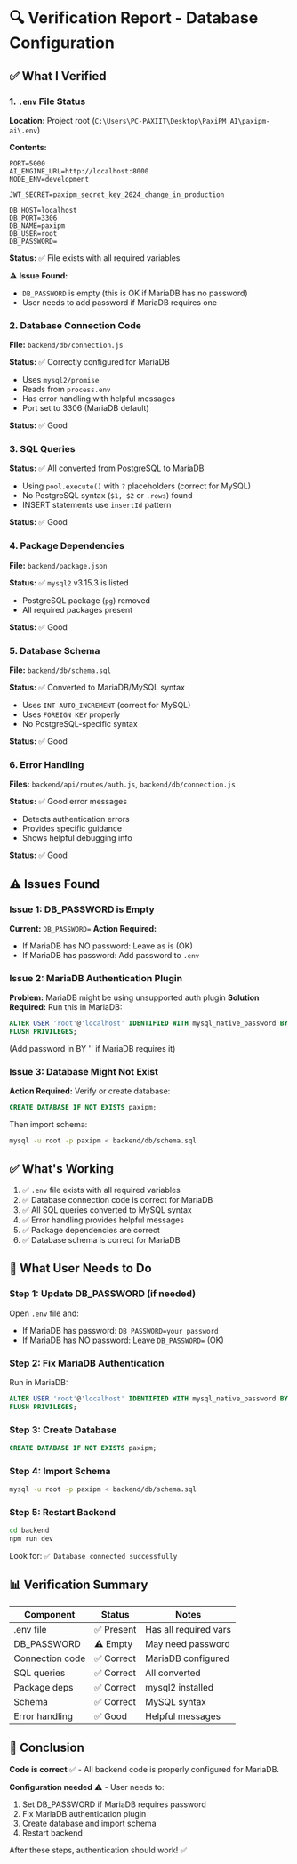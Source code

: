 # 🔍 Verification Report - Database Configuration

## ✅ What I Verified

### 1. `.env` File Status
**Location:** Project root (`C:\Users\PC-PAXIIT\Desktop\PaxiPM_AI\paxipm-ai\.env`)

**Contents:**
```env
PORT=5000
AI_ENGINE_URL=http://localhost:8000
NODE_ENV=development

JWT_SECRET=paxipm_secret_key_2024_change_in_production

DB_HOST=localhost
DB_PORT=3306
DB_NAME=paxipm
DB_USER=root
DB_PASSWORD=
```

**Status:** ✅ File exists with all required variables

**⚠️ Issue Found:**
- `DB_PASSWORD` is empty (this is OK if MariaDB has no password)
- User needs to add password if MariaDB requires one

### 2. Database Connection Code
**File:** `backend/db/connection.js`

**Status:** ✅ Correctly configured for MariaDB
- Uses `mysql2/promise`
- Reads from `process.env`
- Has error handling with helpful messages
- Port set to 3306 (MariaDB default)

**Status:** ✅ Good

### 3. SQL Queries
**Status:** ✅ All converted from PostgreSQL to MariaDB
- Using `pool.execute()` with `?` placeholders (correct for MySQL)
- No PostgreSQL syntax (`$1, $2` or `.rows`) found
- INSERT statements use `insertId` pattern

**Status:** ✅ Good

### 4. Package Dependencies
**File:** `backend/package.json`

**Status:** ✅ `mysql2` v3.15.3 is listed
- PostgreSQL package (`pg`) removed
- All required packages present

**Status:** ✅ Good

### 5. Database Schema
**File:** `backend/db/schema.sql`

**Status:** ✅ Converted to MariaDB/MySQL syntax
- Uses `INT AUTO_INCREMENT` (correct for MySQL)
- Uses `FOREIGN KEY` properly
- No PostgreSQL-specific syntax

**Status:** ✅ Good

### 6. Error Handling
**Files:** `backend/api/routes/auth.js`, `backend/db/connection.js`

**Status:** ✅ Good error messages
- Detects authentication errors
- Provides specific guidance
- Shows helpful debugging info

**Status:** ✅ Good

## ⚠️ Issues Found

### Issue 1: DB_PASSWORD is Empty
**Current:** `DB_PASSWORD=`
**Action Required:** 
- If MariaDB has NO password: Leave as is (OK)
- If MariaDB has password: Add password to `.env`

### Issue 2: MariaDB Authentication Plugin
**Problem:** MariaDB might be using unsupported auth plugin
**Solution Required:** Run this in MariaDB:
```sql
ALTER USER 'root'@'localhost' IDENTIFIED WITH mysql_native_password BY '';
FLUSH PRIVILEGES;
```
(Add password in BY '' if MariaDB requires it)

### Issue 3: Database Might Not Exist
**Action Required:** Verify or create database:
```sql
CREATE DATABASE IF NOT EXISTS paxipm;
```

Then import schema:
```bash
mysql -u root -p paxipm < backend/db/schema.sql
```

## ✅ What's Working

1. ✅ `.env` file exists with all required variables
2. ✅ Database connection code is correct for MariaDB
3. ✅ All SQL queries converted to MySQL syntax
4. ✅ Error handling provides helpful messages
5. ✅ Package dependencies are correct
6. ✅ Database schema is correct for MariaDB

## 🔧 What User Needs to Do

### Step 1: Update DB_PASSWORD (if needed)
Open `.env` file and:
- If MariaDB has password: `DB_PASSWORD=your_password`
- If MariaDB has NO password: Leave `DB_PASSWORD=` (OK)

### Step 2: Fix MariaDB Authentication
Run in MariaDB:
```sql
ALTER USER 'root'@'localhost' IDENTIFIED WITH mysql_native_password BY '';
FLUSH PRIVILEGES;
```

### Step 3: Create Database
```sql
CREATE DATABASE IF NOT EXISTS paxipm;
```

### Step 4: Import Schema
```bash
mysql -u root -p paxipm < backend/db/schema.sql
```

### Step 5: Restart Backend
```bash
cd backend
npm run dev
```

Look for: `✅ Database connected successfully`

## 📊 Verification Summary

| Component | Status | Notes |
|-----------|--------|-------|
| .env file | ✅ Present | Has all required vars |
| DB_PASSWORD | ⚠️ Empty | May need password |
| Connection code | ✅ Correct | MariaDB configured |
| SQL queries | ✅ Correct | All converted |
| Package deps | ✅ Correct | mysql2 installed |
| Schema | ✅ Correct | MySQL syntax |
| Error handling | ✅ Good | Helpful messages |

## 🎯 Conclusion

**Code is correct** ✅ - All backend code is properly configured for MariaDB.

**Configuration needed** ⚠️ - User needs to:
1. Set DB_PASSWORD if MariaDB requires password
2. Fix MariaDB authentication plugin
3. Create database and import schema
4. Restart backend

After these steps, authentication should work! ✅

